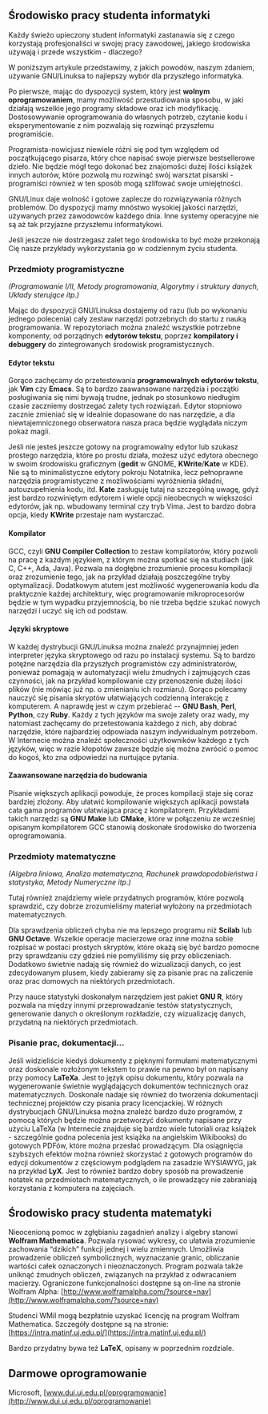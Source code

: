 ## Środowisko pracy studenta informatyki

Każdy świeżo upieczony student informatyki zastanawia się z czego korzystają profesjonaliści w swojej pracy zawodowej, jakiego środowiska używają i przede wszystkim - dlaczego?

W poniższym artykule przedstawimy, z jakich powodów, naszym zdaniem, używanie GNU/Linuksa to najlepszy wybór dla przyszłego informatyka.

Po pierwsze, mając do dyspozycji system, który jest **wolnym oprogramowaniem**, mamy możliwość przestudiowania sposobu, w jaki działają wszelkie jego programy składowe oraz ich modyfikację. Dostosowywanie oprogramowania do własnych potrzeb, czytanie kodu i eksperymentowanie z nim pozwalają się rozwinąć przyszłemu programiście.

Programista-nowicjusz niewiele różni się pod tym względem od początkującego pisarza, który chce napisać swoje pierwsze bestsellerowe dzieło. Nie będzie mógł tego dokonać bez znajomości dużej ilości książek innych autorów, które pozwolą mu rozwinąć swój warsztat pisarski - programiści również w ten sposób mogą szlifować swoje umiejętności.

GNU/Linux daje wolność i gotowe zaplecze do rozwiązywania różnych problemów. Do dyspozycji mamy mnóstwo wysokiej jakości narzędzi, używanych przez zawodowców każdego dnia. Inne systemy operacyjne nie są aż tak przyjazne przyszłemu informatykowi.

Jeśli jeszcze nie dostrzegasz zalet tego środowiska to być może przekonają Cię nasze przykłady wykorzystania go w codziennym życiu studenta.

### Przedmioty programistyczne

*(Programowanie I/II, Metody programowania, Algorytmy i struktury danych, Układy sterujące itp.)*

Mając do dyspozycji GNU/Linuksa dostajemy od razu (lub po wykonaniu jednego polecenia) cały zestaw narzędzi potrzebnych do startu z nauką programowania. W repozytoriach można znaleźć wszystkie potrzebne komponenty, od porządnych **edytorów tekstu**, poprzez **kompilatory i debuggery** do zintegrowanych środowisk programistycznych.

#### Edytor tekstu

Gorąco zachęcamy do przetestowania **programowalnych edytorów tekstu**, jak **Vim** czy **Emacs**. Są to bardzo zaawansowane narzędzia i początki posługiwania się nimi bywają trudne, jednak po stosunkowo niedługim czasie zaczniemy dostrzegać zalety tych rozwiązań. Edytor stopniowo zacznie zmieniać się w idealnie dopasowane do nas narzędzie, a dla niewtajemniczonego obserwatora nasza praca będzie wyglądała niczym pokaz magii.

Jeśli nie jesteś jeszcze gotowy na programowalny edytor lub szukasz prostego narzędzia, które po prostu działa, możesz użyć edytora obecnego w swoim środowisku graficznym (**gedit** w GNOME, **KWrite**/**Kate** w KDE). Nie są to minimalistyczne edytory pokroju Notatnika, lecz pełnoprawne narzędzia programistyczne z możliwościami wyróżnienia składni, autouzupełnienia kodu, itd. **Kate** zasługuję tutaj na szczególną uwagę, gdyż jest bardzo rozwiniętym edytorem i wiele opcji nieobecnych w większości edytorów, jak np. wbudowany terminal czy tryb Vima. Jest to bardzo dobra opcja, kiedy **KWrite** przestaje nam wystarczać.

#### Kompilator 

GCC, czyli **GNU Compiler Collection** to zestaw kompilatorów, który pozwoli na pracę z każdym językiem, z którym można spotkać się na studiach (jak C, C++, Ada, Java). Pozwala na dogłębne zrozumienie procesu kompilacji oraz zrozumienie tego, jak na przykład działają poszczególne tryby optymalizacji. Dodatkowym atutem jest możliwość wygenerowania kodu dla praktycznie każdej architektury, więc programowanie mikroprocesorów będzie w tym wypadku przyjemnością, bo nie trzeba będzie szukać nowych narzędzi i uczyć się ich od podstaw.

#### Języki skryptowe

W każdej dystrybucji GNU/Linuksa można znaleźć przynajmniej jeden interpreter języka skryptowego od razu po instalacji systemu. Są to bardzo potężne narzędzia dla przyszłych programistów czy administratorów, ponieważ pomagają w automatyzacji wielu żmudnych i zajmujących czas czynności, jak na przykład kompilowanie czy przenoszenie dużej ilości plików (nie mówiąc już np. o zmienianiu ich rozmiaru). Gorąco polecamy nauczyć się pisania skryptów ułatwiających codzienną interakcję z komputerem. A naprawdę jest w czym przebierać -- **GNU Bash**, **Perl**, **Python**, czy **Ruby**. Każdy z tych języków ma swoje zalety oraz wady, my natomiast zachęcamy do przetestowania każdego z nich, aby dobrać narzędzie, które najbardziej odpowiada naszym indywidualnym potrzebom. W Internecie można znaleźć społeczności użytkowników każdego z tych języków, więc w razie kłopotów zawsze będzie się można zwrócić o pomoc do kogoś, kto zna odpowiedzi na nurtujące pytania.

#### Zaawansowane narzędzia do budowania

Pisanie większych aplikacji powoduje, że proces kompilacji staje się coraz bardziej złożony. Aby ułatwić kompilowanie większych aplikacji powstała cała gama programów ułatwiająca pracę z kompilatorem. Przykładami takich narzędzi są **GNU Make** lub **CMake**, które w połączeniu ze wcześniej opisanym kompilatorem GCC stanowią doskonałe środowisko do tworzenia oprogramowania.

### Przedmioty matematyczne

*(Algebra liniowa, Analiza matematyczna, Rachunek prawdopodobieństwa i statystyka, Metody Numeryczne itp.)*

Tutaj również znajdziemy wiele przydatnych programów, które pozwolą sprawdzić, czy dobrze zrozumieliśmy materiał wyłożony na przedmiotach matematycznych.

Dla sprawdzenia obliczeń chyba nie ma lepszego programu niż **Scilab** lub **GNU Octave**. Wszelkie operacje macierzowe oraz inne można sobie rozpisać w postaci prostych skryptów, które okażą się być bardzo pomocne przy sprawdzaniu czy gdzieś nie pomyliliśmy się przy obliczeniach. Dodatkowo świetnie nadają się również do wizualizacji danych, co jest zdecydowanym plusem, kiedy zabieramy się za pisanie prac na zaliczenie oraz prac domowych na niektórych przedmiotach.

Przy nauce statystyki doskonałym narzędziem jest pakiet **GNU R**, który pozwala na między innymi przeprowadzanie testów statystycznych, generowanie danych o określonym rozkładzie, czy wizualizację danych, przydatną na niektórych przedmiotach.

### Pisanie prac, dokumentacji...

Jeśli widzieliście kiedyś dokumenty z pięknymi formułami matematycznymi oraz doskonale rozłożonym tekstem to prawie na pewno był on napisany przy pomocy **LaTeXa**. Jest to język opisu dokumentu, który pozwala na wygenerowanie świetnie wyglądających dokumentów technicznych oraz matematycznych. Doskonale nadaje się również do tworzenia dokumentacji technicznej projektów czy pisania pracy licencjackiej. W różnych dystrybucjach GNU/Linuksa można znaleźć bardzo dużo programów, z pomocą których będzie można przetworzyć dokumenty napisane przy użyciu LaTeXa (w Internecie znajduje się bardzo wiele tutoriali oraz książek - szczególnie godna polecenia jest książka na angielskim Wikibooks) do gotowych PDFów, które można przesłać prowadzącym. Dla osiągnięcia szybszych efektów można również skorzystać z gotowych programów do edycji dokumentów z częściowym podglądem na zasadzie WYSIAWYG, jak na przykład **LyX**. Jest to również bardzo dobry sposób na prowadzenie notatek na przedmiotach matematycznych, o ile prowadzący nie zabraniają korzystania z komputera na zajęciach.

## Środowisko pracy studenta matematyki

Nieocenioną pomoc w zgłębianiu zagadnień analizy i algebry stanowi **Wolfram Mathematica**. Pozwala rysować wykresy, co ułatwia zrozumienie zachowania “dzikich” funkcji jednej i wielu zmiennych. Umożliwia prowadzenie obliczeń symbolicznych, wyznaczanie granic, obliczanie wartości całek oznaczonych i nieoznaczonych. Program pozwala także uniknąć żmudnych obliczeń, związanych na przykład z odwracaniem macierzy. Ograniczone funkcjonalności dostępne są on-line na stronie Wolfram Alpha: [http://www.wolframalpha.com/?source=nav](http://www.wolframalpha.com/?source=nav)

Studenci WMiI mogą bezpłatnie uzyskać licencję na program Wolfram Mathematica. Szczegóły dostępne są na stronie: [https://intra.matinf.uj.edu.pl/](https://intra.matinf.uj.edu.pl/)

Bardzo przydatny bywa też **LaTeX**, opisany w poprzednim rozdziale.

## Darmowe oprogramowanie

<TODO> Microsoft, [www.dui.uj.edu.pl/oprogramowanie](http://www.dui.uj.edu.pl/oprogramowanie)
